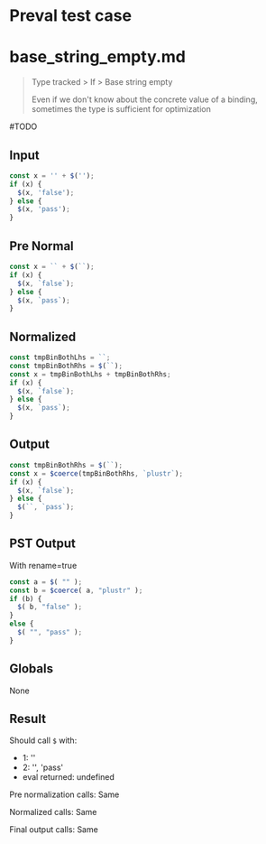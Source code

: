 # Preval test case

# base_string_empty.md

> Type tracked > If > Base string empty
>
> Even if we don't know about the concrete value of a binding, sometimes the type is sufficient for optimization

#TODO

## Input

`````js filename=intro
const x = '' + $('');
if (x) {
  $(x, 'false');
} else {
  $(x, 'pass');
}
`````

## Pre Normal

`````js filename=intro
const x = `` + $(``);
if (x) {
  $(x, `false`);
} else {
  $(x, `pass`);
}
`````

## Normalized

`````js filename=intro
const tmpBinBothLhs = ``;
const tmpBinBothRhs = $(``);
const x = tmpBinBothLhs + tmpBinBothRhs;
if (x) {
  $(x, `false`);
} else {
  $(x, `pass`);
}
`````

## Output

`````js filename=intro
const tmpBinBothRhs = $(``);
const x = $coerce(tmpBinBothRhs, `plustr`);
if (x) {
  $(x, `false`);
} else {
  $(``, `pass`);
}
`````

## PST Output

With rename=true

`````js filename=intro
const a = $( "" );
const b = $coerce( a, "plustr" );
if (b) {
  $( b, "false" );
}
else {
  $( "", "pass" );
}
`````

## Globals

None

## Result

Should call `$` with:
 - 1: ''
 - 2: '', 'pass'
 - eval returned: undefined

Pre normalization calls: Same

Normalized calls: Same

Final output calls: Same
